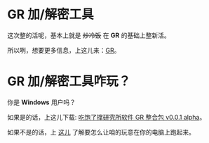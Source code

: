 # GR 加/解密工具
这次整的活呢，基本上就是 ~~炒冷饭~~ 在 **GR** 的基础上整新活。

所以咧，想要更多信息，上这儿来：[GR](https://github.com/Nonsense-Lab/nonsense-lab/blob/master/gr/README_zh.md)。

# GR 加/解密工具咋玩？
你是 **Windows** 用户吗？

如果是的话，上这儿下载: [吃饱了撑研究所软件 GR 整合包 v0.0.1 alpha](https://github.com/Nonsense-Lab/nonsense-lab/releases/tag/grRelease0a)。

如果不是的话，上 [这儿](https://github.com/Nonsense-Lab/nonsense-lab/blob/master/compile_run_guide_zh.md) 了解要怎么让咱的玩意在你的电脑上跑起来。
